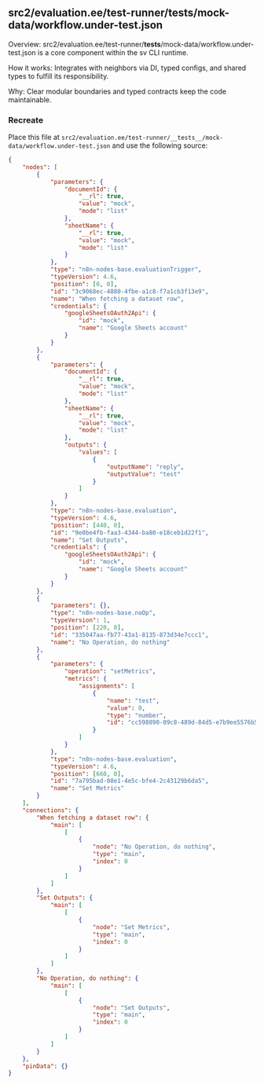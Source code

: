 ## src2/evaluation.ee/test-runner/__tests__/mock-data/workflow.under-test.json

Overview: src2/evaluation.ee/test-runner/__tests__/mock-data/workflow.under-test.json is a core component within the sv CLI runtime.

How it works: Integrates with neighbors via DI, typed configs, and shared types to fulfill its responsibility.

Why: Clear modular boundaries and typed contracts keep the code maintainable.

### Recreate

Place this file at `src2/evaluation.ee/test-runner/__tests__/mock-data/workflow.under-test.json` and use the following source:

```json
{
	"nodes": [
		{
			"parameters": {
				"documentId": {
					"__rl": true,
					"value": "mock",
					"mode": "list"
				},
				"sheetName": {
					"__rl": true,
					"value": "mock",
					"mode": "list"
				}
			},
			"type": "n8n-nodes-base.evaluationTrigger",
			"typeVersion": 4.6,
			"position": [0, 0],
			"id": "3c9068ec-4880-4fbe-a1c8-f7a1cb3f13e9",
			"name": "When fetching a dataset row",
			"credentials": {
				"googleSheetsOAuth2Api": {
					"id": "mock",
					"name": "Google Sheets account"
				}
			}
		},
		{
			"parameters": {
				"documentId": {
					"__rl": true,
					"value": "mock",
					"mode": "list"
				},
				"sheetName": {
					"__rl": true,
					"value": "mock",
					"mode": "list"
				},
				"outputs": {
					"values": [
						{
							"outputName": "reply",
							"outputValue": "test"
						}
					]
				}
			},
			"type": "n8n-nodes-base.evaluation",
			"typeVersion": 4.6,
			"position": [440, 0],
			"id": "9e0be4fb-faa3-4344-ba80-e18ceb1d22f1",
			"name": "Set Outputs",
			"credentials": {
				"googleSheetsOAuth2Api": {
					"id": "mock",
					"name": "Google Sheets account"
				}
			}
		},
		{
			"parameters": {},
			"type": "n8n-nodes-base.noOp",
			"typeVersion": 1,
			"position": [220, 0],
			"id": "335047aa-fb77-43a1-8135-873d34e7ccc1",
			"name": "No Operation, do nothing"
		},
		{
			"parameters": {
				"operation": "setMetrics",
				"metrics": {
					"assignments": [
						{
							"name": "test",
							"value": 0,
							"type": "number",
							"id": "cc598090-09c8-489d-84d5-e7b9ee5576b5"
						}
					]
				}
			},
			"type": "n8n-nodes-base.evaluation",
			"typeVersion": 4.6,
			"position": [660, 0],
			"id": "7a795bad-08e1-4e5c-bfe4-2c43129b6da5",
			"name": "Set Metrics"
		}
	],
	"connections": {
		"When fetching a dataset row": {
			"main": [
				[
					{
						"node": "No Operation, do nothing",
						"type": "main",
						"index": 0
					}
				]
			]
		},
		"Set Outputs": {
			"main": [
				[
					{
						"node": "Set Metrics",
						"type": "main",
						"index": 0
					}
				]
			]
		},
		"No Operation, do nothing": {
			"main": [
				[
					{
						"node": "Set Outputs",
						"type": "main",
						"index": 0
					}
				]
			]
		}
	},
	"pinData": {}
}

```
